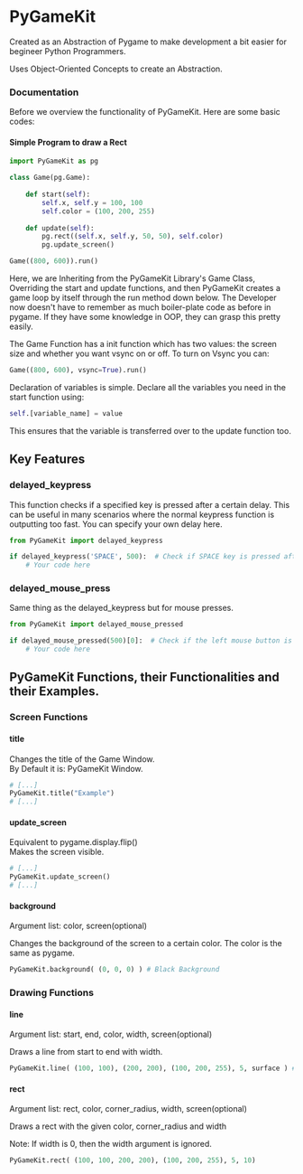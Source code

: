 # PyGameKit

<p> Created as an Abstraction of Pygame to make development a bit easier for begineer Python Programmers. </p>
<p> Uses Object-Oriented Concepts to create an Abstraction. </p>

<h3> Documentation </h3>
<p> Before we overview the functionality of PyGameKit. Here are some basic codes: </p>
<h4> Simple Program to draw a Rect </h4>

```python
import PyGameKit as pg

class Game(pg.Game):
    
    def start(self):
        self.x, self.y = 100, 100
        self.color = (100, 200, 255)
    
    def update(self):
        pg.rect((self.x, self.y, 50, 50), self.color)
        pg.update_screen()

Game((800, 600)).run()
```

<p> Here, we are Inheriting from the PyGameKit Library's Game Class, Overriding the start and update functions, and then
PyGameKit creates a game loop by itself through the run method down below. The Developer now doesn't have to remember
as much boiler-plate code as before in pygame. If they have some knowledge in OOP, they can grasp this pretty easily. </p>

<p> The Game Function has a init function which has two values: the screen size and whether you want vsync on or off. To
turn on Vsync you can: </p>

```python
Game((800, 600), vsync=True).run()
```

<p> Declaration of variables is simple. Declare all the variables you need in the start function using: </p>

```python
self.[variable_name] = value
```

<p> This ensures that the variable is transferred over to the update function too. </p>

## Key Features

<h3> delayed_keypress </h3>
<p> This function checks if a specified key is pressed after a certain delay. This can be useful in many scenarios where the normal keypress function is outputting too fast. You can specify your own delay here. </p>

```python
from PyGameKit import delayed_keypress

if delayed_keypress('SPACE', 500):  # Check if SPACE key is pressed after a delay of 500 milliseconds
    # Your code here

```

<h3> delayed_mouse_press </h3>
<p> Same thing as the delayed_keypress but for mouse presses. </p>

```python
from PyGameKit import delayed_mouse_pressed

if delayed_mouse_pressed(500)[0]:  # Check if the left mouse button is pressed after a delay of 500 milliseconds
    # Your code here

```

## PyGameKit Functions, their Functionalities and their Examples.
<h3> Screen Functions </h3> 
<h4> title </h4> Changes the title of the Game Window. <br>By Default it is: PyGameKit Window.

```python
# [...]
PyGameKit.title("Example")
# [...]
```
<h4> update_screen </h4> Equivalent to pygame.display.flip() <br> Makes the screen visible.

```python
# [...]
PyGameKit.update_screen()
# [...]
```
<h4> background </h4>
<p> Argument list: color, screen(optional) </p>
Changes the background of the screen to a certain color. The color is the same as pygame.

```python
PyGameKit.background( (0, 0, 0) ) # Black Background
```

<h3> Drawing Functions </h3>
<h4> line </h4>
<p> Argument list: start, end, color, width, screen(optional) </p>
<p> Draws a line from start to end with width. </p>

```python
PyGameKit.line( (100, 100), (200, 200), (100, 200, 255), 5, surface ) # Draws a blue line from 100, 100 to 200, 200 on the screen called 'surface'
```

<h4> rect </h4>
<p> Argument list: rect, color, corner_radius, width, screen(optional) </p>
<p> Draws a rect with the given color, corner_radius and width </p>
<p> Note: If width is 0, then the width argument is ignored. </p>

```python
PyGameKit.rect( (100, 100, 200, 200), (100, 200, 255), 5, 10)
```